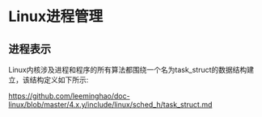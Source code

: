 Linux进程管理
========================================

进程表示
----------------------------------------

Linux内核涉及进程和程序的所有算法都围绕一个名为task_struct的数据结构建立，该结构定义如下所示:

https://github.com/leeminghao/doc-linux/blob/master/4.x.y/include/linux/sched_h/task_struct.md